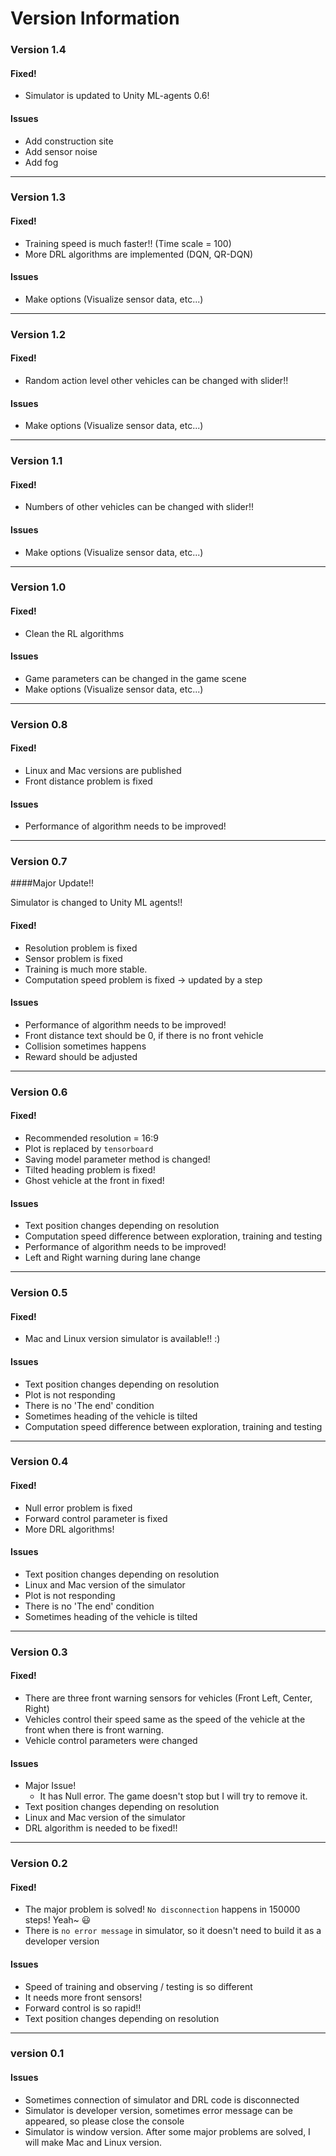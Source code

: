 # Version Information

### Version 1.4

#### Fixed!

- Simulator is updated to Unity ML-agents 0.6! 

#### Issues

- Add construction site
- Add sensor noise
- Add fog 

---

### Version 1.3

#### Fixed!

- Training speed is much faster!! (Time scale = 100)
- More DRL algorithms are implemented (DQN, QR-DQN)

#### Issues

- Make options (Visualize sensor data, etc...)  

------

### Version 1.2

#### Fixed!

- Random action level other vehicles can be changed with slider!!

#### Issues

- Make options (Visualize sensor data, etc...)  

---

### Version 1.1

#### Fixed!

- Numbers of other vehicles can be changed with slider!!

#### Issues

- Make options (Visualize sensor data, etc...)  

---

### Version 1.0

#### Fixed!

- Clean the RL algorithms

#### Issues

- Game parameters can be changed in the game scene
- Make options (Visualize sensor data, etc...)  

---

### Version 0.8

#### Fixed!

- Linux and Mac versions are published
- Front distance problem is fixed

#### Issues

- Performance of algorithm needs to be improved! 

---

### Version 0.7

####Major Update!!

Simulator is changed to Unity ML agents!!

#### Fixed!

- Resolution problem is fixed
- Sensor problem is fixed
- Training is much more stable. 
- Computation speed problem is fixed -> updated by a step

#### Issues

- Performance of algorithm needs to be improved!
- Front distance text should be 0, if there is no front vehicle
- Collision sometimes happens
- Reward should be adjusted 

---

### Version 0.6

#### Fixed!

- Recommended resolution = 16:9
- Plot is replaced by `tensorboard`
- Saving model parameter method is changed!
- Tilted heading problem is fixed!
- Ghost vehicle at the front in fixed!

#### Issues

- Text position changes depending on resolution
- Computation speed difference between exploration, training and testing
- Performance of algorithm needs to be improved!
- Left and Right warning during lane change

---

### Version 0.5

#### Fixed!

- Mac and Linux version simulator is available!! :) 

#### Issues

- Text position changes depending on resolution
- Plot is not responding
- There is no 'The end' condition
- Sometimes heading of the vehicle is tilted
- Computation speed difference between exploration, training and testing

---

### Version 0.4

#### Fixed!

- Null error problem is fixed
- Forward control parameter is fixed
- More DRL algorithms!

#### Issues

- Text position changes depending on resolution
- Linux and Mac version of the simulator
- Plot is not responding
- There is no 'The end' condition
- Sometimes heading of the vehicle is tilted

---

### Version 0.3

#### Fixed!

- There are three front warning sensors for vehicles (Front Left, Center, Right)
- Vehicles control their speed same as the speed of the vehicle at the front when there is front warning.
- Vehicle control parameters were changed

#### Issues

- Major Issue!
  - It has Null error. The game doesn't stop but I will try to remove it. 
- Text position changes depending on resolution
- Linux and Mac version of the simulator
- DRL algorithm is needed to be fixed!! 

---

### Version 0.2

#### Fixed!

- The major problem is solved! `No disconnection` happens in 150000 steps! Yeah~ 😃
- There is `no error message` in simulator, so it doesn't need to build it as a developer version

#### Issues

- Speed of training and observing / testing is so different
- It needs more front sensors! 
- Forward control is so rapid!!
- Text position changes depending on resolution

---

### version 0.1

#### Issues

- Sometimes connection of simulator and DRL code is disconnected
- Simulator is developer version, sometimes error message can be appeared, so please close the console
- Simulator is window version. After some major problems are solved, I will make Mac and Linux version. 